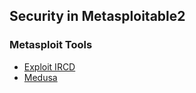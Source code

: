 ## Security in Metasploitable2

### Metasploit Tools

- [Exploit IRCD](Linux-Ubuntu8.04-ircd-exploit.md)
- [Medusa](Linux-Ubuntu8.04-violence-ssh.md)